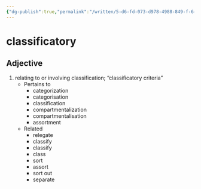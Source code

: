 ```yaml
---
{"dg-publish":true,"permalink":"/written/5-d6-fd-073-d978-4988-849-f-6-bd-9-cf-15-b31-f/","dgHomeLink":true,"dgPassFrontmatter":false}
---
```


# classificatory


## Adjective

1. relating to or involving classification; “classificatory criteria”
	- Pertains to
		- categorization
		- categorisation
		- classification
		- compartmentalization
		- compartmentalisation
		- assortment
	- Related
		- relegate
		- classify
		- classify
		- class
		- sort
		- assort
		- sort out
		- separate

